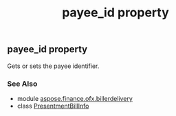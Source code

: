 ﻿---
title: payee_id property
second_title: Aspose.Finance for Python via .NET API References
description: 
type: docs
weight: 190
url: /python-net/aspose.finance.ofx.billerdelivery/presentmentbillinfo/payee_id/
is_root: false
---

## payee_id property


Gets or sets the payee identifier.

### See Also
* module [aspose.finance.ofx.billerdelivery](../../)
* class [PresentmentBillInfo](/finance/python-net/aspose.finance.ofx.billerdelivery/presentmentbillinfo)
